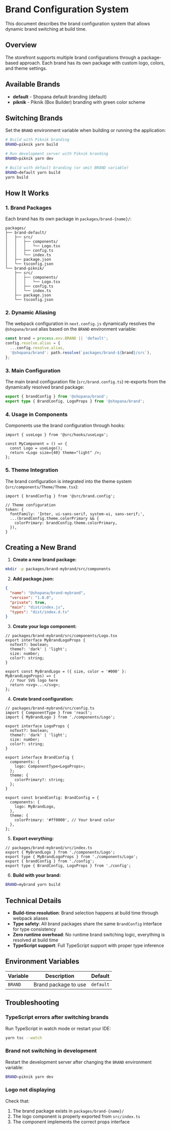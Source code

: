 # Brand Configuration System

This document describes the brand configuration system that allows dynamic brand switching at build time.

## Overview

The storefront supports multiple brand configurations through a package-based approach. Each brand has its own package with custom logo, colors, and theme settings.

## Available Brands

- **default** - Shopana default branding (default)
- **piknik** - Piknik (Box Builder) branding with green color scheme

## Switching Brands

Set the `BRAND` environment variable when building or running the application:

```bash
# Build with Piknik branding
BRAND=piknik yarn build

# Run development server with Piknik branding
BRAND=piknik yarn dev

# Build with default branding (or omit BRAND variable)
BRAND=default yarn build
yarn build
```

## How It Works

### 1. Brand Packages

Each brand has its own package in `packages/brand-{name}/`:

```
packages/
├── brand-default/
│   ├── src/
│   │   ├── components/
│   │   │   └── Logo.tsx
│   │   ├── config.ts
│   │   └── index.ts
│   ├── package.json
│   └── tsconfig.json
└── brand-piknik/
    ├── src/
    │   ├── components/
    │   │   └── Logo.tsx
    │   ├── config.ts
    │   └── index.ts
    ├── package.json
    └── tsconfig.json
```

### 2. Dynamic Aliasing

The webpack configuration in `next.config.js` dynamically resolves the `@shopana/brand` alias based on the `BRAND` environment variable:

```javascript
const brand = process.env.BRAND || 'default';
config.resolve.alias = {
  ...config.resolve.alias,
  '@shopana/brand': path.resolve(`packages/brand-${brand}/src`),
};
```

### 3. Main Configuration

The main brand configuration file (`src/brand.config.ts`) re-exports from the dynamically resolved brand package:

```typescript
export { brandConfig } from '@shopana/brand';
export type { BrandConfig, LogoProps } from '@shopana/brand';
```

### 4. Usage in Components

Components use the brand configuration through hooks:

```tsx
import { useLogo } from '@src/hooks/useLogo';

const MyComponent = () => {
  const Logo = useLogo();
  return <Logo size={40} theme="light" />;
};
```

### 5. Theme Integration

The brand configuration is integrated into the theme system (`src/components/Theme/Theme.tsx`):

```tsx
import { brandConfig } from '@src/brand.config';

// Theme configuration
token: {
  fontFamily: 'Inter, ui-sans-serif, system-ui, sans-serif;',
  ...(brandConfig.theme.colorPrimary && {
    colorPrimary: brandConfig.theme.colorPrimary,
  }),
}
```

## Creating a New Brand

1. **Create a new brand package:**

```bash
mkdir -p packages/brand-mybrand/src/components
```

2. **Add package.json:**

```json
{
  "name": "@shopana/brand-mybrand",
  "version": "1.0.0",
  "private": true,
  "main": "dist/index.js",
  "types": "dist/index.d.ts"
}
```

3. **Create your logo component:**

```tsx
// packages/brand-mybrand/src/components/Logo.tsx
export interface MyBrandLogoProps {
  noText?: boolean;
  theme?: 'dark' | 'light';
  size: number;
  color?: string;
}

export const MyBrandLogo = ({ size, color = '#000' }: MyBrandLogoProps) => {
  // Your SVG logo here
  return <svg>...</svg>;
};
```

4. **Create brand configuration:**

```tsx
// packages/brand-mybrand/src/config.ts
import { ComponentType } from 'react';
import { MyBrandLogo } from './components/Logo';

export interface LogoProps {
  noText?: boolean;
  theme?: 'dark' | 'light';
  size: number;
  color?: string;
}

export interface BrandConfig {
  components: {
    logo: ComponentType<LogoProps>;
  };
  theme: {
    colorPrimary?: string;
  };
}

export const brandConfig: BrandConfig = {
  components: {
    logo: MyBrandLogo,
  },
  theme: {
    colorPrimary: '#ff0000', // Your brand color
  },
};
```

5. **Export everything:**

```tsx
// packages/brand-mybrand/src/index.ts
export { MyBrandLogo } from './components/Logo';
export type { MyBrandLogoProps } from './components/Logo';
export { brandConfig } from './config';
export type { BrandConfig, LogoProps } from './config';
```

6. **Build with your brand:**

```bash
BRAND=mybrand yarn build
```

## Technical Details

- **Build-time resolution**: Brand selection happens at build time through webpack aliases
- **Type safety**: All brand packages share the same `BrandConfig` interface for type consistency
- **Zero runtime overhead**: No runtime brand switching logic, everything is resolved at build time
- **TypeScript support**: Full TypeScript support with proper type inference

## Environment Variables

| Variable | Description | Default |
|----------|-------------|---------|
| `BRAND` | Brand package to use | `default` |

## Troubleshooting

### TypeScript errors after switching brands

Run TypeScript in watch mode or restart your IDE:

```bash
yarn tsc --watch
```

### Brand not switching in development

Restart the development server after changing the `BRAND` environment variable:

```bash
BRAND=piknik yarn dev
```

### Logo not displaying

Check that:
1. The brand package exists in `packages/brand-{name}/`
2. The logo component is properly exported from `src/index.ts`
3. The component implements the correct props interface
